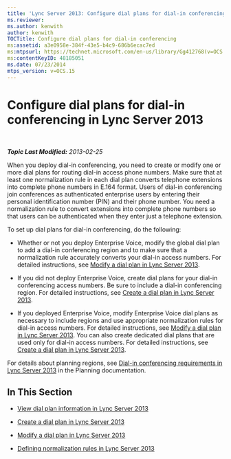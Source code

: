 ```yaml
---
title: 'Lync Server 2013: Configure dial plans for dial-in conferencing'
ms.reviewer: 
ms.author: kenwith
author: kenwith
TOCTitle: Configure dial plans for dial-in conferencing
ms:assetid: a3e0958e-384f-43e5-b4c9-686b6ecac7ed
ms:mtpsurl: https://technet.microsoft.com/en-us/library/Gg412768(v=OCS.15)
ms:contentKeyID: 48185051
ms.date: 07/23/2014
mtps_version: v=OCS.15
---
```


<div data-xmlns="http://www.w3.org/1999/xhtml">

<div class="topic" data-xmlns="http://www.w3.org/1999/xhtml" data-msxsl="urn:schemas-microsoft-com:xslt" data-cs="http://msdn.microsoft.com/en-us/">

<div data-asp="http://msdn2.microsoft.com/asp">

# Configure dial plans for dial-in conferencing in Lync Server 2013

</div>

<div id="mainSection">

<div id="mainBody">

<span> </span>

_**Topic Last Modified:** 2013-02-25_

When you deploy dial-in conferencing, you need to create or modify one or more dial plans for routing dial-in access phone numbers. Make sure that at least one normalization rule in each dial plan converts telephone extensions into complete phone numbers in E.164 format. Users of dial-in conferencing join conferences as authenticated enterprise users by entering their personal identification number (PIN) and their phone number. You need a normalization rule to convert extensions into complete phone numbers so that users can be authenticated when they enter just a telephone extension.

To set up dial plans for dial-in conferencing, do the following:

  - Whether or not you deploy Enterprise Voice, modify the global dial plan to add a dial-in conferencing region and to make sure that a normalization rule accurately converts your dial-in access numbers. For detailed instructions, see [Modify a dial plan in Lync Server 2013](lync-server-2013-modify-a-dial-plan.md).

  - If you did not deploy Enterprise Voice, create dial plans for your dial-in conferencing access numbers. Be sure to include a dial-in conferencing region. For detailed instructions, see [Create a dial plan in Lync Server 2013](lync-server-2013-create-a-dial-plan.md).

  - If you deployed Enterprise Voice, modify Enterprise Voice dial plans as necessary to include regions and use appropriate normalization rules for dial-in access numbers. For detailed instructions, see [Modify a dial plan in Lync Server 2013](lync-server-2013-modify-a-dial-plan.md). You can also create dedicated dial plans that are used only for dial-in access numbers. For detailed instructions, see [Create a dial plan in Lync Server 2013](lync-server-2013-create-a-dial-plan.md).

For details about planning regions, see [Dial-in conferencing requirements in Lync Server 2013](lync-server-2013-dial-in-conferencing-requirements.md) in the Planning documentation.

<div>

## In This Section

  - [View dial plan information in Lync Server 2013](lync-server-2013-view-dial-plan-information.md)

  - [Create a dial plan in Lync Server 2013](lync-server-2013-create-a-dial-plan.md)

  - [Modify a dial plan in Lync Server 2013](lync-server-2013-modify-a-dial-plan.md)

  - [Defining normalization rules in Lync Server 2013](lync-server-2013-defining-normalization-rules.md)

</div>

</div>

<span> </span>

</div>

</div>

</div>

